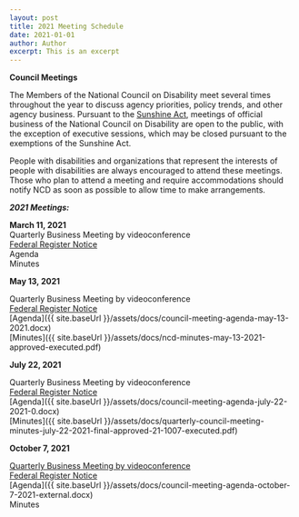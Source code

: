 ```yaml
---
layout: post
title: 2021 Meeting Schedule
date: 2021-01-01
author: Author
excerpt: This is an excerpt
---
```

**Council Meetings**

The Members of the National Council on Disability meet several times throughout the year to discuss agency priorities, policy trends, and other agency business. Pursuant to the [Sunshine Act](http://www.gsa.gov/graphics/ogp/SunshineAct_R2B-x3-g_0Z5RDZ-i34K-pR.pdf), meetings of official business of the National Council on Disability are open to the public, with the exception of executive sessions, which may be closed pursuant to the exemptions of the Sunshine Act.

People with disabilities and organizations that represent the interests of people with disabilities are always encouraged to attend these meetings. Those who plan to attend a meeting and require accommodations should notify NCD as soon as possible to allow time to make arrangements.

***2021 Meetings:***

**March 11, 2021**\
Quarterly Business Meeting by videoconference\
[Federal Register Notice](https://www.federalregister.gov/documents/2021/02/26/2021-04207/sunshine-act-meetings)\
Agenda\
Minutes

**May 13, 2021**

Quarterly Business Meeting by videoconference\
[Federal Register Notice](https://www.federalregister.gov/documents/2021/04/28/2021-08917/sunshine-act-meetings)\
[Agenda]({{ site.baseUrl }}/assets/docs/council-meeting-agenda-may-13-2021.docx)\
[Minutes]({{ site.baseUrl }}/assets/docs/ncd-minutes-may-13-2021-approved-executed.pdf)

**July 22, 2021**

Quarterly Business Meeting by videoconference\
[Federal Register Notice](https://www.federalregister.gov/documents/2021/07/09/2021-14764/sunshine-act-meetings)\
[Agenda]({{ site.baseUrl }}/assets/docs/council-meeting-agenda-july-22-2021-0.docx)\
[Minutes]({{ site.baseUrl }}/assets/docs/quarterly-council-meeting-minutes-july-22-2021-final-approved-21-1007-executed.pdf)

**October 7, 2021**

[Quarterly Business Meeting by videoconference](https://ncd.gov/events/2021/upcoming-council-meeting)\
[Federal Register Notice](https://www.federalregister.gov/documents/2021/09/22/2021-20643/sunshine-act-meetings)\
[Agenda]({{ site.baseUrl }}/assets/docs/council-meeting-agenda-october-7-2021-external.docx)\
Minutes
